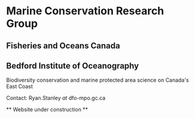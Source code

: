 # Marine Conservation Research Group
## Fisheries and Oceans Canada
## Bedford Institute of Oceanography
Biodiversity conservation and marine protected area science on Canada's East Coast

Contact: Ryan.Stanley _at_ dfo-mpo.gc.ca

** Website under construction **
